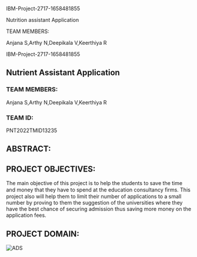 IBM-Project-2717-1658481855

Nutrition assistant Application

TEAM MEMBERS:

Anjana S,Arthy N,Deepikala V,Keerthiya R

IBM-Project-2717-1658481855
## **Nutrient Assistant Application** 


### TEAM MEMBERS:
Anjana S,Arthy N,Deepikala V,Keerthiya R

### TEAM ID: 
PNT2022TMID13235

## ABSTRACT:




## PROJECT OBJECTIVES:

The main objective of this project is to help the students to save the time and money that they have to spend at the education consultancy ﬁrms.
This project also will help them to limit their number of applications to a small number by proving to them the suggestion of the universities where they have the best chance of securing admission thus saving more money on the application fees.

## PROJECT DOMAIN:

![ADS](https://user-images.githubusercontent.com/81563592/199449933-4179e901-89c7-4fca-900c-11abc3fabd34.png)

